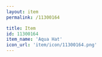 ```yaml
---
layout: item
permalink: /11300164

title: Item
id: 11300164
item_name: 'Aqua Hat'
icon_url: 'item/icon/11300164.png'
---
```

